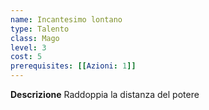 ```yaml
---
name: Incantesimo lontano
type: Talento
class: Mago
level: 3
cost: 5
prerequisites: [[Azioni: 1]]
---
```


**Descrizione**
Raddoppia la distanza del potere